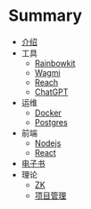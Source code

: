 # Summary

* [介绍](README.md)
* 工具
  * [Rainbowkit](Tools/Rainbowkit.md)
  * [Wagmi](Tools/wagmi.md)
  * [Reach](Tools/Reach.md)
  * [ChatGPT](Tools/ChatGPT.md)
* 运维
  * [Docker](Tools/Docker.md)
  * [Postgres](Tools/Postgres.md)
* 前端
  * [Nodejs](Frontend/Nodejs.md)
  * [React](Frontend/React.md)
* [电子书](Books/README.md)
* 理论
  * [ZK](Theory/ZK.md)
  * [项目管理](PM/README.md)
